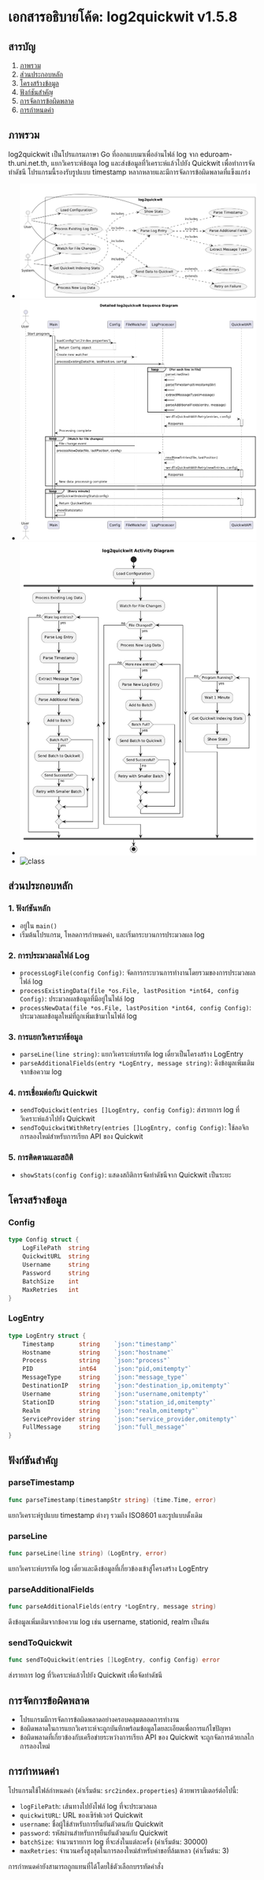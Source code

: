 # เอกสารอธิบายโค้ด: log2quickwit v1.5.8

## สารบัญ
1. [ภาพรวม](#ภาพรวม)
2. [ส่วนประกอบหลัก](#ส่วนประกอบหลัก)
3. [โครงสร้างข้อมูล](#โครงสร้างข้อมูล)
4. [ฟังก์ชันสำคัญ](#ฟังก์ชันสำคัญ)
5. [การจัดการข้อผิดพลาด](#การจัดการข้อผิดพลาด)
6. [การกำหนดค่า](#การกำหนดค่า)

## ภาพรวม
log2quickwit เป็นโปรแกรมภาษา Go ที่ออกแบบมาเพื่ออ่านไฟล์ log จาก eduroam-th.uni.net.th, แยกวิเคราะห์ข้อมูล log และส่งข้อมูลที่วิเคราะห์แล้วไปยัง Quickwit เพื่อทำการจัดทำดัชนี โปรแกรมนี้รองรับรูปแบบ timestamp หลากหลายและมีการจัดการข้อผิดพลาดที่แข็งแกร่ง


- ![usecase](./plantUML/usecase.png)
- ![seq](./plantUML/sequence.png)
- ![activity](./plantUML/activity.png)
- ![class](./plantUML/class.pu)


## ส่วนประกอบหลัก

### 1. ฟังก์ชันหลัก
- อยู่ใน `main()`
- เริ่มต้นโปรแกรม, โหลดการกำหนดค่า, และเริ่มกระบวนการประมวลผล log

### 2. การประมวลผลไฟล์ Log
- `processLogFile(config Config)`: จัดการกระบวนการทำงานโดยรวมของการประมวลผลไฟล์ log
- `processExistingData(file *os.File, lastPosition *int64, config Config)`: ประมวลผลข้อมูลที่มีอยู่ในไฟล์ log
- `processNewData(file *os.File, lastPosition *int64, config Config)`: ประมวลผลข้อมูลใหม่ที่ถูกเพิ่มเข้ามาในไฟล์ log

### 3. การแยกวิเคราะห์ข้อมูล
- `parseLine(line string)`: แยกวิเคราะห์บรรทัด log เดี่ยวเป็นโครงสร้าง LogEntry
- `parseAdditionalFields(entry *LogEntry, message string)`: ดึงข้อมูลเพิ่มเติมจากข้อความ log

### 4. การเชื่อมต่อกับ Quickwit
- `sendToQuickwit(entries []LogEntry, config Config)`: ส่งรายการ log ที่วิเคราะห์แล้วไปยัง Quickwit
- `sendToQuickwitWithRetry(entries []LogEntry, config Config)`: ใช้ลอจิกการลองใหม่สำหรับการเรียก API ของ Quickwit

### 5. การติดตามและสถิติ
- `showStats(config Config)`: แสดงสถิติการจัดทำดัชนีจาก Quickwit เป็นระยะ

## โครงสร้างข้อมูล

### Config
```go
type Config struct {
    LogFilePath  string
    QuickwitURL  string
    Username     string
    Password     string
    BatchSize    int
    MaxRetries   int
}
```

### LogEntry
```go
type LogEntry struct {
    Timestamp       string    `json:"timestamp"`
    Hostname        string    `json:"hostname"`
    Process         string    `json:"process"`
    PID             int64     `json:"pid,omitempty"`
    MessageType     string    `json:"message_type"`
    DestinationIP   string    `json:"destination_ip,omitempty"`
    Username        string    `json:"username,omitempty"`
    StationID       string    `json:"station_id,omitempty"`
    Realm           string    `json:"realm,omitempty"`
    ServiceProvider string    `json:"service_provider,omitempty"`
    FullMessage     string    `json:"full_message"`
}
```

## ฟังก์ชันสำคัญ

### parseTimestamp
```go
func parseTimestamp(timestampStr string) (time.Time, error)
```
แยกวิเคราะห์รูปแบบ timestamp ต่างๆ รวมถึง ISO8601 และรูปแบบดั้งเดิม

### parseLine
```go
func parseLine(line string) (LogEntry, error)
```
แยกวิเคราะห์บรรทัด log เดี่ยวและดึงข้อมูลที่เกี่ยวข้องเข้าสู่โครงสร้าง LogEntry

### parseAdditionalFields
```go
func parseAdditionalFields(entry *LogEntry, message string)
```
ดึงข้อมูลเพิ่มเติมจากข้อความ log เช่น username, stationid, realm เป็นต้น

### sendToQuickwit
```go
func sendToQuickwit(entries []LogEntry, config Config) error
```
ส่งรายการ log ที่วิเคราะห์แล้วไปยัง Quickwit เพื่อจัดทำดัชนี

## การจัดการข้อผิดพลาด
- โปรแกรมมีการจัดการข้อผิดพลาดอย่างครอบคลุมตลอดการทำงาน
- ข้อผิดพลาดในการแยกวิเคราะห์จะถูกบันทึกพร้อมข้อมูลโดยละเอียดเพื่อการแก้ไขปัญหา
- ข้อผิดพลาดที่เกี่ยวข้องกับเครือข่ายระหว่างการเรียก API ของ Quickwit จะถูกจัดการด้วยกลไกการลองใหม่

## การกำหนดค่า
โปรแกรมใช้ไฟล์กำหนดค่า (ค่าเริ่มต้น: `src2index.properties`) ด้วยพารามิเตอร์ต่อไปนี้:
- `logFilePath`: เส้นทางไปยังไฟล์ log ที่จะประมวลผล
- `quickwitURL`: URL ของเซิร์ฟเวอร์ Quickwit
- `username`: ชื่อผู้ใช้สำหรับการยืนยันตัวตนกับ Quickwit
- `password`: รหัสผ่านสำหรับการยืนยันตัวตนกับ Quickwit
- `batchSize`: จำนวนรายการ log ที่จะส่งในแต่ละครั้ง (ค่าเริ่มต้น: 30000)
- `maxRetries`: จำนวนครั้งสูงสุดในการลองใหม่สำหรับคำขอที่ล้มเหลว (ค่าเริ่มต้น: 3)

การกำหนดค่ายังสามารถถูกแทนที่ได้โดยใช้ตัวเลือกบรรทัดคำสั่ง